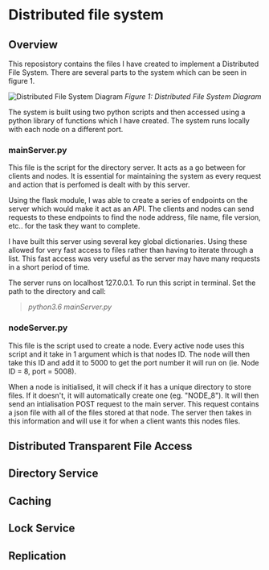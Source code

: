 # Distributed file system

## Overview
This reposistory contains the files I have created to implement a Distributed File System. There are several parts to the system which can be seen in figure 1.

![Distributed File System Diagram](https://user-images.githubusercontent.com/20796292/33880900-05061398-df2b-11e7-845e-a4eafbca43bf.png "Figure 1: Distributed File System Diagram")
*Figure 1: Distributed File System Diagram* 

The system is built using two python scripts and then accessed using a python library of functions which I have created. The system runs locally with each node on a different port.

### mainServer.py
This file is the script for the directory server. It acts as a go between for clients and nodes. It is essential for maintaining the system as every request and action that is perfomed is dealt with by this server.

Using the flask module, I was able to create a series of endpoints on the server which would make it act as an API. The clients and nodes can send requests to these endpoints to find the node address, file name, file version, etc.. for the task they want to complete. 

I have built this server using several key global dictionaries. Using these allowed for very fast access to files rather than having to iterate through a list. This fast access was very useful as the server may have many requests in a short period of time.

The server runs on localhost 127.0.0.1. To run this script in terminal. Set the path to the directory and call:

>*python3.6 mainServer.py*

### nodeServer.py
This file is the script used to create a node. Every active node uses this script and it take in 1 argument which is that nodes ID. The node will then take this ID and add it to 5000 to get the port number it will run on (ie. Node ID = 8, port = 5008).

When a node is initialised, it will check if it has a unique directory to store files. If it doesn't, it will automatically create one (eg. "NODE_8"). It will then send an intialisation POST request to the main server. This request contains a json file with all of the files stored at that node. The server then takes in this information and will use it for when a client wants this nodes files.          


## Distributed Transparent File Access

## Directory Service

## Caching

## Lock Service

## Replication
